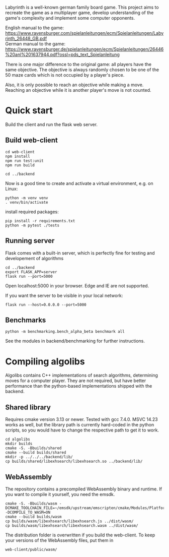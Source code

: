 Labyrinth is a well-known german family board game. This project aims to recreate the game as a multiplayer game, develop understanding of the game's complexity and implement some computer opponents.

English manual to the game: https://www.ravensburger.com/spielanleitungen/ecm/Spielanleitungen/Labyrinth_26448_GB.pdf  
German manual to the game: https://www.ravensburger.de/spielanleitungen/ecm/Spielanleitungen/26446%20anl%201637944.pdf?ossl=pds_text_Spielanleitung

There is one major difference to the original game: all players have the same objective. 
The objective is always randomly chosen to be one of the 50 maze cards which is not occupied by a player's piece.

Also, it is only possible to reach an objective while making a move. Reaching an objective while it is another player's move is not counted.

# Quick start
Build the client and run the flask web server.
## Build web-client
    cd web-client
    npm install
    npm run test:unit
    npm run build

    cd ../backend

Now is a good time to create and activate a virtual environment, e.g. on Linux:

    python -m venv venv
    . venv/bin/activate

install required packages:

    pip install -r requirements.txt
    python -m pytest ./tests

## Running server  
Flask comes with a built-in server, which is perfectly fine for testing and developement of algorithms

    cd ../backend
    export FLASK_APP=server
    flask run --port=5000

Open localhost:5000 in your browser. Edge and IE are not supported.

If you want the server to be visible in your local network:

    flask run --host=0.0.0.0 --port=5000

## Benchmarks
    python -m benchmarking.bench_alpha_beta benchmark all

See the modules in backend/benchmarking for further instructions.

# Compiling algolibs
Algolibs contains C++ implementations of search algorithms, determining moves for a computer player. They are not required, but have better performance than
the python-based implementations shipped with the backend.
## Shared library
Requires cmake version 3.13 or newer. Tested with gcc 7.4.0. MSVC 14.23 works as well, but the library path is currently hard-coded in the python scripts, so you would have to change the respective path to get it to work.

    cd algolibs
    mkdir builds
    cmake -S. -Bbuilds/shared
    cmake --build builds/shared
    mkdir -p ../../../backend/lib/
    cp builds/shared/libexhsearch/libexhsearch.so ../backend/lib/

## WebAssembly
The repository contains a precompiled WebAssembly binary and runtime. If you want to compile it yourself, you need the emsdk.

    cmake -S. -Bbuilds/wasm -DCMAKE_TOOLCHAIN_FILE=~/emsdk/upstream/emscripten/cmake/Modules/Platform/Emscripten.cmake -DCOMPILE_TO_WASM=ON
    cmake --build builds/wasm
    cp builds/wasm/libexhsearch/libexhsearch.js ../dist/wasm/
    cp builds/wasm/libexhsearch/libexhsearch.wasm ../dist/wasm/

The distribution folder is overwritten if you build the web-client. To keep your versions of the WebAssembly files, put them in 

    web-client/public/wasm/


